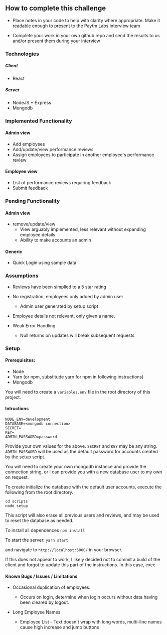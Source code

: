 ## How to complete this challenge

* Place notes in your code to help with clarity where appropriate. Make it readable enough to present to the Paytm Labs interview team

* Complete your work in your own github repo and send the results to us and/or present them during your interview

### Technologies

##### Client

* React

##### Server

* NodeJS + Express
* Mongodb

### Implemented Functionality

#### Admin view

* Add employees
* Add/update/view performance reviews
* Assign employees to participate in another employee's performance review

#### Employee view

* List of performance reviews requiring feedback
* Submit feedback

### Pending Functionality

#### Admin view

* remove/update/view
  * View arguably implemented, less relevant without expanding employee details
  * Ability to make accounts an admin

#### Generic

* Quick Login using sample data

### Assumptions

* Reviews have been simplied to a 5 star rating

* No registration, employees only added by admin user

  * Admin user generated by setup script

* Employee details not relevant, only given a name.

- Weak Error Handling

  * Null returns on updates will break subsequent requests

### Setup

#### Prerequisites:

* Node
* Yarn (or npm, substitude yarn for npm in following instructions)
* Mongodb

You will need to create a `variables.env` file in the root directory of this project.

#### Intructions

```
NODE_ENV=development
DATABASE=<mongodb connection>
SECRET=
KEY=
ADMIN_PASSWORD=password
```

Provide your own values for the above. `SECRET` and `KEY` may be any string.
`ADMIN_PASSWORD` will be used as the default password for accounts created by the setup script.

You will need to create your own mongodb instance and provide the connection string, or I can provide you with a new database user to my own on request.

To create initialize the database with the default user accounts, execute the following from the root directory.

```
cd scripts
node setup
```

This script will also erase all previous users and reviews, and may be used to reset the database as needed.

To install all dependences `npm install`

To start the server: `yarn start`

and navigate to `http://localhost:5000/` in your browser.

If this does not appear to work, I likely decided not to commit a build of the client and forgot to update this part of the instructions. In this case, exec

#### Known Bugs / Issues / Limitations

* Occasional duplication of employees.

  * Occurs on login, determine when login occurs without data having been cleared by logout.

* Long Employee Names
  * Employee List - Text doesn't wrap with long words, multi-line names cause high increase and jump buttons
